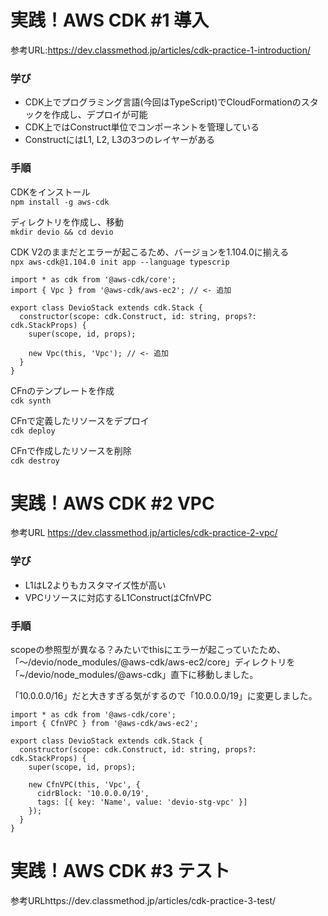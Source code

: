 # 実践！AWS CDK #1 導入
参考URL:https://dev.classmethod.jp/articles/cdk-practice-1-introduction/

### 学び
* CDK上でプログラミング言語(今回はTypeScript)でCloudFormationのスタックを作成し、デプロイが可能
* CDK上ではConstruct単位でコンポーネントを管理している
* ConstructにはL1, L2, L3の3つのレイヤーがある

### 手順
CDKをインストール  
`npm install -g aws-cdk`  

ディレクトリを作成し、移動  
`mkdir devio && cd devio`  

CDK V2のままだとエラーが起こるため、バージョンを1.104.0に揃える  
`npx aws-cdk@1.104.0 init app --language typescrip`

```tsx  
import * as cdk from '@aws-cdk/core';
import { Vpc } from '@aws-cdk/aws-ec2'; // <- 追加

export class DevioStack extends cdk.Stack {
  constructor(scope: cdk.Construct, id: string, props?: cdk.StackProps) {
    super(scope, id, props);

    new Vpc(this, 'Vpc'); // <- 追加
  }
}
```
CFnのテンプレートを作成  
`cdk synth`

CFnで定義したリソースをデプロイ  
`cdk deploy`

CFnで作成したリソースを削除  
`cdk destroy`

# 実践！AWS CDK #2 VPC
参考URL
https://dev.classmethod.jp/articles/cdk-practice-2-vpc/

### 学び
* L1はL2よりもカスタマイズ性が高い
* VPCリソースに対応するL1ConstructはCfnVPC


### 手順

scopeの参照型が異なる？みたいでthisにエラーが起こっていたため、「〜/devio/node_modules/@aws-cdk/aws-ec2/core」ディレクトリを「~/devio/node_modules/@aws-cdk」直下に移動しました。  

「10.0.0.0/16」だと大きすぎる気がするので「10.0.0.0/19」に変更しました。

```tsx  
import * as cdk from '@aws-cdk/core';
import { CfnVPC } from '@aws-cdk/aws-ec2';

export class DevioStack extends cdk.Stack {
  constructor(scope: cdk.Construct, id: string, props?: cdk.StackProps) {
    super(scope, id, props);

    new CfnVPC(this, 'Vpc', {
      cidrBlock: '10.0.0.0/19',
      tags: [{ key: 'Name', value: 'devio-stg-vpc' }]
    });
  }
}
```

# 実践！AWS CDK #3 テスト
参考URLhttps://dev.classmethod.jp/articles/cdk-practice-3-test/
